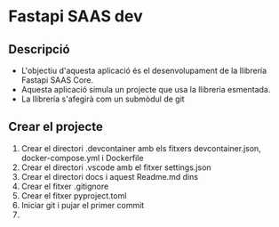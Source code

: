 # Fastapi SAAS dev

## Descripció

- L'objectiu d'aquesta aplicació és el desenvolupament de la llibrería Fastapi SAAS Core.
- Aquesta aplicació simula un projecte que usa la llibreria esmentada.
- La llibrería s'afegirà com un submòdul de git

## Crear el projecte

1. Crear el directori .devcontainer amb els fitxers devcontainer.json, docker-compose.yml i Dockerfile
2. Crear el directori .vscode amb el fitxer settings.json
3. Crear el directori docs i aquest Readme.md dins
4. Crear el fitxer .gitignore
5. Crear el fitxer pyproject.toml
6. Iniciar git i pujar el primer commit
7. 
